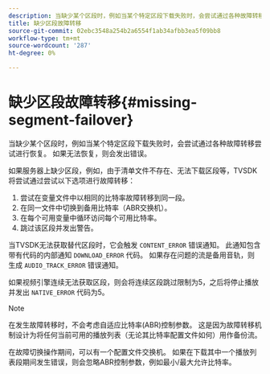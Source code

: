 ```yaml
---
description: 当缺少某个区段时，例如当某个特定区段下载失败时，会尝试通过各种故障转移尝试进行恢复。 如果无法恢复，则会发出错误。
title: 缺少区段故障转移
source-git-commit: 02ebc3548a254b2a6554f1ab34afbb3ea5f09bb8
workflow-type: tm+mt
source-wordcount: '287'
ht-degree: 0%

---
```


# 缺少区段故障转移{#missing-segment-failover}

当缺少某个区段时，例如当某个特定区段下载失败时，会尝试通过各种故障转移尝试进行恢复。 如果无法恢复，则会发出错误。

如果服务器上缺少区段，例如，由于清单文件不存在、无法下载区段等，TVSDK将尝试通过尝试以下选项进行故障转移：

1. 尝试在变量文件中以相同的比特率故障转移到同一段。
1. 在同一文件中切换到备用比特率（ABR交换机）。
1. 在每个可用变量中循环访问每个可用比特率。
1. 跳过该区段并发出警告。

当TVSDK无法获取替代区段时，它会触发 `CONTENT_ERROR` 错误通知。 此通知包含带有代码的内部通知 `DOWNLOAD_ERROR` 代码。 如果存在问题的流是备用音轨，则生成 `AUDIO_TRACK_ERROR` 错误通知。

如果视频引擎连续无法获取区段，则会将连续区段跳过限制为5，之后将停止播放并发出 `NATIVE_ERROR` 代码为5。

>[!NOTE]
>
>在发生故障转移时，不会考虑自适应比特率(ABR)控制参数。 这是因为故障转移机制设计为将任何当前可用的播放列表（无论其比特率配置文件如何）用作备份流。
>
>在故障切换操作期间，可以有一个配置文件交换机。 如果在下载其中一个播放列表段期间发生错误，则会忽略ABR控制参数，例如最小/最大允许比特率。
